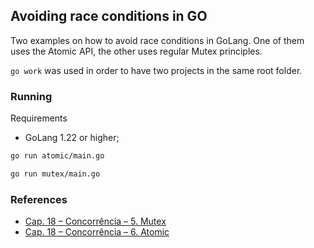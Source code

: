 ## Avoiding race conditions in GO

Two examples on how to avoid race conditions in GoLang.
One of them uses the Atomic API, the other uses regular Mutex principles.

`go work` was used in order to have two projects in the same root folder.

### Running

Requirements
- GoLang 1.22 or higher;

```bash
go run atomic/main.go

go run mutex/main.go 
```

### References

- <a href="https://www.youtube.com/watch?v=egd4WHJMwC0">Cap. 18 – Concorrência – 5. Mutex</a>
- <a href="https://www.youtube.com/watch?v=iFlQ2yAYcp4">Cap. 18 – Concorrência – 6. Atomic</a>
